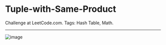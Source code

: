 # Tuple-with-Same-Product
Challenge at LeetCode.com. Tags: Hash Table, Math.

-------------------------------------------------------------------------------------------------------------------------------------------------------------------------------

![image](https://github.com/user-attachments/assets/df893e22-647d-4e96-bfcf-43638761a625)




